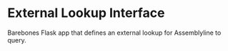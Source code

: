 # External Lookup Interface

Barebones Flask app that defines an external lookup for Assemblyline to query.
